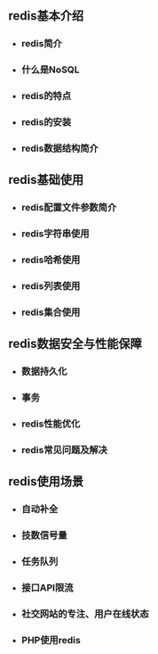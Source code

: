 ## redis基本介绍
- ### redis简介
- ### 什么是NoSQL
- ### redis的特点
- ### redis的安装
- ### redis数据结构简介

## redis基础使用
- ### redis配置文件参数简介
- ### redis字符串使用
- ### redis哈希使用
- ### redis列表使用
- ### redis集合使用

## redis数据安全与性能保障
- ### 数据持久化
- ### 事务
- ### redis性能优化
- ### redis常见问题及解决


## redis使用场景
- ### 自动补全
- ### 技数信号量
- ### 任务队列
- ### 接口API限流
- ### 社交网站的专注、用户在线状态
- ### PHP使用redis
